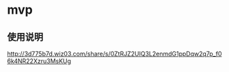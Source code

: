 # mvp

## 使用说明
http://3d775b7d.wiz03.com/share/s/0ZtRJZ2UIQ3L2enmdG1ppDqw2q7p_f06k4NR22Xzru3MsKUg


